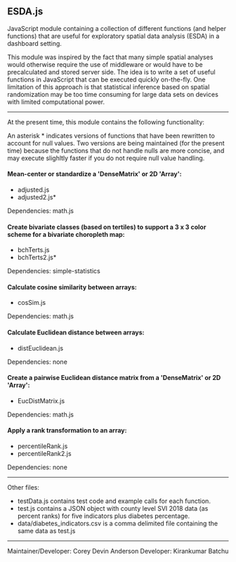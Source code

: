 ## ESDA.js

JavaScript module containing a collection of different functions (and helper functions) that are useful for exploratory spatial data analysis (ESDA) in a dashboard setting.

This module was inspired by the fact that many simple spatial analyses would otherwise require the use of middleware or would have to be precalculated and stored server side. The idea is to write a set of useful functions in JavaScript that can be executed quickly on-the-fly. One limitation of this approach is that statistical inference based on spatial randomization may be too time consuming for large data sets on devices with limited computational power. 

---

At the present time, this module contains the following functionality:

An asterisk * indicates versions of functions that have been rewritten to account for null values. Two versions are being maintained (for the present time) because the functions that do not handle nulls are more concise, and may execute slighltly faster if you do not require null value handling.


#### Mean-center or standardize a 'DenseMatrix' or 2D 'Array':

- adjusted.js <br>
- adjusted2.js* <br>

Dependencies: math.js
<br>

#### Create bivariate classes (based on tertiles) to support a 3 x 3 color scheme for a bivariate choropleth map:

- bchTerts.js <br>
- bchTerts2.js* <br>

Dependencies: simple-statistics
<br>

#### Calculate cosine similarity between arrays:

- cosSim.js <br>

Dependencies: math.js
<br>

#### Calculate Euclidean distance between arrays:

- distEuclidean.js <br>

Dependencies: none
<br>

#### Create a pairwise Euclidean distance matrix from a 'DenseMatrix' or 2D 'Array':

- EucDistMatrix.js <br>

Dependencies: math.js
<br>


#### Apply a rank transformation to an array:

- percentileRank.js <br>
- percentileRank2.js <br>

Dependencies: none
<br>

---

Other files:

- testData.js contains test code and example calls for each function.<br>
- test.js contains a JSON object with county level SVI 2018 data (as percent ranks) for five indicators plus diabetes percentage.<br>
- data/diabetes_indicators.csv is a comma delimited file containing the same data as test.js<br>

---

Maintainer/Developer: Corey Devin Anderson
Developer: Kirankumar Batchu






